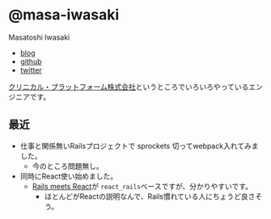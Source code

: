 # @masa-iwasaki

Masatoshi Iwasaki

- [blog](http://blog.sleeprand1year.net/)
- [github](https://github.com/masa-iwasaki)
- [twitter](https://twitter.com/masa_iwasaki)


[クリニカル・プラットフォーム株式会社](https://clinical-platform.com/)というところでいろいろやっているエンジニアです。

## 最近

- 仕事と関係無いRailsプロジェクトで sprockets 切ってwebpack入れてみました。
  - 今のところ問題無し。
- 同時にReact使い始めました。
  - [Rails meets React](http://blog.arkency.com/rails-react/)が `react_rails`ベースですが、分かりやすいです。
    - ほとんどがReactの説明なんで、Rails慣れている人にちょうど良さそう。
